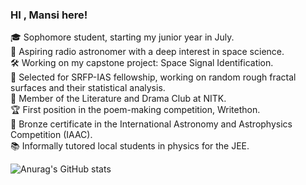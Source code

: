 ### HI , Mansi here!



🎓 Sophomore student, starting my junior year in July. <br/>
🔭 Aspiring radio astronomer with a deep interest in space science.<br/>
🛠️ Working on my capstone project: Space Signal Identification.<br/>
📡 Selected for SRFP-IAS fellowship, working on random rough fractal surfaces and their statistical analysis.<br/>
📖 Member of the Literature and Drama Club at NITK.<br/>
🏆 First position in the poem-making competition, Writethon.<br/>
🥉 Bronze certificate in the International Astronomy and Astrophysics Competition (IAAC).<br/>
📚 Informally tutored local students in physics for the JEE.<br/>


![Anurag's GitHub stats](https://github-readme-stats.vercel.app/api?username=mansi358-a11&show_icons=true&theme=radical)
